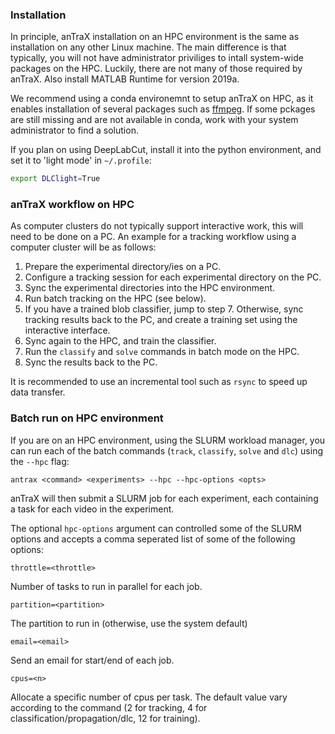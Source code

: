 ### Installation

In principle, anTraX installation on an HPC environment is the same as installation on any other Linux machine. The main difference is that typically, you will not have administrator priviliges to intall system-wide packages on the HPC. Luckily, there are not many of those required by anTraX. Also install MATLAB Runtime for version 2019a.

We recommend using a conda environemnt to setup anTraX on HPC, as it enables installation of several packages such as [ffmpeg](https://anaconda.org/conda-forge/ffmpeg). If some pckages are still missing and are not available in conda, work with your system administrator to find a solution.

If you plan on using DeepLabCut, install it into the python environment, and set it to 'light mode'  in  `~/.profile`:

```bash
export DLClight=True 
```

### anTraX workflow on HPC

As computer clusters do not typically support interactive work, this will need to be done on a PC. An example for a tracking workflow using a computer cluster will be as follows:

1. Prepare the experimental directory/ies on a PC.
2. Configure a tracking session for each experimental directory on the PC. 
3. Sync the experimental directories into the HPC environment. 
4. Run batch tracking on the HPC (see below).
5. If you have a trained blob classifier, jump to step 7. Otherwise, sync tracking results back to the PC, and create a training set using the interactive interface. 
6. Sync again to the HPC, and train the classifier. 
7. Run  the `classify` and `solve` commands in batch mode on the HPC.
8. Sync the results back to the PC.

It is recommended to use an incremental tool such as `rsync` to speed up data transfer. 

### Batch run on HPC environment 

If you are on an HPC environment, using the SLURM workload manager, you can run each of the batch commands (`track`, `classify`, `solve` and `dlc`) using the `--hpc` flag:

```console
antrax <command> <experiments> --hpc --hpc-options <opts>
```

anTraX will then submit a SLURM job for each experiment, each containing a task for each video in the experiment. 

The optional `hpc-options` argument can controlled some of the SLURM options and accepts a comma seperated list of some of the following options:

`throttle=<throttle>`

Number of tasks to run in parallel for each job.

`partition=<partition>`

The partition to run in (otherwise, use the system default)

`email=<email>`

Send an email for start/end of each job.

`cpus=<n>`

Allocate a specific number of cpus per task. The default value vary according to the command (2 for tracking, 4 for classification/propagation/dlc, 12 for training).
